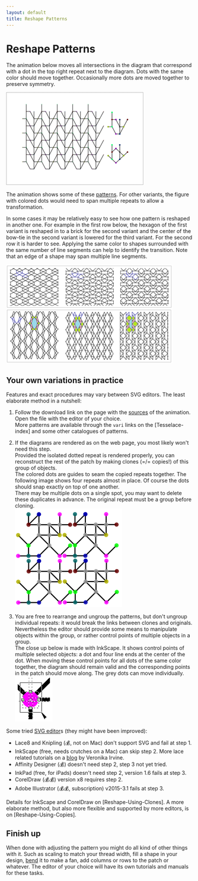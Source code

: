 ```yaml
---
layout: default
title: Reshape Patterns
---
```


Reshape Patterns
================

The animation below moves all intersections in the diagram that correspond with a dot in the top right repeat next to the diagram.
Dots with the same color should move together.
Occasionally more dots are moved together to preserve symmetry.

![](animation/GIFCreator-me.gif)

The animation shows some of these [patterns]. For other variants, the figure with colored dots would need to span multiple repeats to allow a transformation. 

[patterns]: /GroundForge/sheet.html?patch=B-C-,---5,C-B-,-5--;checker&patch=-4-7,5---,-C-B,3158;bricks&patch=5-O-E-,-E-5-O,5-O-E-;bricks&patch=158-,---5,C-B-;checker&patch=8-76,124-;checker&patch=5831,-4-7;checker&patch=68,-4;checker&patch=6868,-4-4,6868,-4-4;checker

In some cases it may be relatively easy to see how one pattern is reshaped in another one. For example in the first row below, the hexagon of the first variant is reshaped in to a brick for the second variant and the center of the bow-tie in the second variant is lowered for the third variant. For the second row it is harder to see. Applying the same color to shapes surrounded with the same number of line segments can help to identify the transition. Note that an edge of a shape may span multiple line segments.


![](images/reshape.png)


Your own variations in practice
-------------------------------

Features and exact procedures may vary between SVG editors. The least elaborate method in a nutshell:

1) Follow the download link on the page with the [sources][patterns] of the animation. Open the file with the editor of your choice.  
  More patterns are available through the `vari` links on the [Tesselace-index] and some other catalogues of patterns.

2) If the diagrams are rendered as on the web page, you most likely won't need this step.  
  Provided the isolated dotted repeat is rendered properly, you can reconstruct the rest of the patch by making clones (=/= copies!) of this group of objects.<br> The colored dots are guides to seam the copied repeats together. The following image shows four repeats almost in place. Of course the dots should snap exactly on top of one another. <br>  There may be multiple dots on a single spot, you may want to delete these duplicates in advance. The original repeat must be a group before cloning. <br> ![](images/recover-patch.png)
3) You are free to rearrange and ungroup the patterns, but don't ungroup individual repeats: it would break the links between clones and originals. <br> Nevertheless the editor should provide some means to manipulate objects within the group, or rather control points of multiple objects in a group. <br> The close up below is made with InkScape. It shows control points of multiple selected objects: a dot and four line ends at the center of the dot. When moving these control points for all dots of the same color together, the diagram should remain valid and the corresponding points in the patch should move along. The grey dots can move individually. <br> ![](images/select-node-close-up.png)

Some tried [SVG editor]s (they might have been improved):
* Lace8 and Knipling (💰, not on Mac) don't support SVG and fail at step 1.
* InkScape (free, needs crutches on a Mac) can skip step 2.
  More lace related tutorials on a [blog] by Veronika Irvine.
* Affinity Designer (💰) doesn't need step 2, step 3 not yet tried.
* InkPad (free, for iPads) doesn't need step 2, version 1.6 fails at step 3.
* CorelDraw (💰💰) version x8 requires step 2.
* Adobe Illustrator  (💰💰, subscription) v2015-3.1 fails at step 3.

Details for InkScape and CorelDraw on [Reshape-Using-Clones]. A more elaborate method, but also more flexible and supported by more editors, is on [Reshape-Using-Copies].

[SVG editor]: https://en.wikipedia.org/wiki/Comparison_of_vector_graphics_editors#File_format_support

[blog]: https://tesselace.com/blog/


Finish up
---------

When done with adjusting the pattern you might do all kind of other things with it. Such as scaling to match your thread width, fill a shape in your design, [bend] it to make a fan, add columns or rows to the patch or whatever. The editor of your choice will have its own tutorials and manuals for these tasks. 

[bend]: http://tavmjong.free.fr/INKSCAPE/MANUAL/html/Paths-LivePathEffects-BendTool.html

